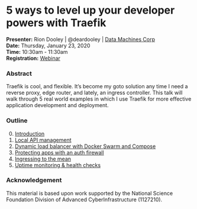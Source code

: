 # 5 ways to level up your developer powers with Traefik

**Presenter:** Rion Dooley | @deardooley  | [Data Machines Corp](https://datamachines.io)  
**Date:** Thursday, January 23, 2020  
**Time:** 10:30am - 11:30am  
**Registration:** [Webinar](https://containo.us/events/5-ways-to-level-up-your-developer-powers-with-traefik-by-dr-rion-dooley/)  

### Abstract
Traefik is cool, and flexible. It’s become my goto solution any time I need a reverse proxy, edge router, and lately, an ingress controller. This talk will walk through 5 real world examples in which I use Traefik for more effective application development and deployment.

### Outline

0. [Introduction](README.md)
1. [Local API management](1-Local-API-Management.md)
2. [Dynamic load balancer with Docker Swarm and Compose](2-Dynamic-load-balancer-with-Docker-Swarm-and-Compose.md)
3. [Protecting apps with an auth firewall]( 3-Protecting-apps-with-an-auth-gatway.md)
4. [Ingressing to the mean]( 4-Ingressing-to-the-mean.md) 
5. [Uptime monitoring & health checks](5-Uptime-monitoring-and-health-checks.md)

### Acknowledgement

This material is based upon work supported by the National Science Foundation Division of Advanced CyberInfrastructure (1127210).


